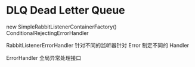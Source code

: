 # DLQ Dead Letter Queue
 new SimpleRabbitListenerContainerFactory()
        ConditionalRejectingErrorHandler
        
RabbitListenerErrorHandler 针对不同的监听器针对 Error 制定不同的 Handler
        
ErrorHandler 全局异常处理接口